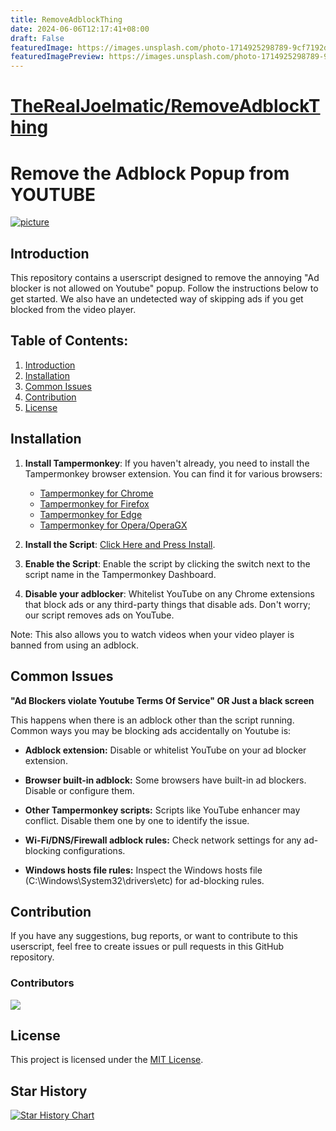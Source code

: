 ```yaml
---
title: RemoveAdblockThing
date: 2024-06-06T12:17:41+08:00
draft: False
featuredImage: https://images.unsplash.com/photo-1714925298789-9cf7192d89c0?ixid=M3w0NjAwMjJ8MHwxfHJhbmRvbXx8fHx8fHx8fDE3MTc2NDc0MDJ8&ixlib=rb-4.0.3
featuredImagePreview: https://images.unsplash.com/photo-1714925298789-9cf7192d89c0?ixid=M3w0NjAwMjJ8MHwxfHJhbmRvbXx8fHx8fHx8fDE3MTc2NDc0MDJ8&ixlib=rb-4.0.3
---
```


# [TheRealJoelmatic/RemoveAdblockThing](https://github.com/TheRealJoelmatic/RemoveAdblockThing)

# Remove the Adblock Popup from YOUTUBE

[![picture](Thumbnail.jpg?raw=true)](https://www.youtube.com/watch?v=jvSf10lgxs4&ab_channel=Joelmatic)

## Introduction

This repository contains a userscript designed to remove the annoying "Ad blocker is not allowed on Youtube" popup. Follow the instructions below to get started. We also have an undetected way of skipping ads if you get blocked from the video player.

## Table of Contents:

1. [Introduction](#introduction)
2. [Installation](#installation)
3. [Common Issues](#Common-Issues)
4. [Contribution](#contribution)
5. [License](#license)

## Installation

1. **Install Tampermonkey**:
   If you haven't already, you need to install the Tampermonkey browser extension. You can find it for various browsers:
   - [Tampermonkey for Chrome](https://chrome.google.com/webstore/detail/tampermonkey/dhdgffkkebhmkfjojejmpbldmpobfkfo)
   - [Tampermonkey for Firefox](https://addons.mozilla.org/en-US/firefox/addon/tampermonkey/)
   - [Tampermonkey for Edge](https://microsoftedge.microsoft.com/addons/detail/tampermonkey/iikmkjmpaadaobahmlepeloendndfphd)
   - [Tampermonkey for Opera/OperaGX](https://addons.opera.com/en-gb/extensions/details/tampermonkey-beta/)

2. **Install the Script**:
   [Click Here and Press Install](Youtube-Ad-blocker-Reminder-Remover.user.js?raw=True).

3. **Enable the Script**:
   Enable the script by clicking the switch next to the script name in the Tampermonkey Dashboard.

4. **Disable your adblocker**:
   Whitelist YouTube on any Chrome extensions that block ads or any third-party things that disable ads. Don't worry; our script removes ads on YouTube.


Note: This also allows you to watch videos when your video player is banned from using an adblock.

## Common Issues

**"Ad Blockers violate Youtube Terms Of Service" OR Just a black screen**

This happens when there is an adblock other than the script running. Common ways you may be blocking ads accidentally on Youtube is:

- **Adblock extension:** Disable or whitelist YouTube on your ad blocker extension.

- **Browser built-in adblock:** Some browsers have built-in ad blockers. Disable or configure them.

- **Other Tampermonkey scripts:** Scripts like YouTube enhancer may conflict. Disable them one by one to identify the issue.

- **Wi-Fi/DNS/Firewall adblock rules:** Check network settings for any ad-blocking configurations.

- **Windows hosts file rules:** Inspect the Windows hosts file (C:\Windows\System32\drivers\etc) for ad-blocking rules.

## Contribution

If you have any suggestions, bug reports, or want to contribute to this userscript, feel free to create issues or pull requests in this GitHub repository.

### Contributors

<a href="https://github.com/TheRealJoelmatic/RemoveAdblockThing/graphs/contributors">
  <img src="https://contrib.rocks/image?repo=TheRealJoelmatic/RemoveAdblockThing" />
</a>

## License

This project is licensed under the [MIT License](LICENSE).

## Star History

<a href="https://star-history.com/#TheRealJoelmatic/RemoveAdblockThing&Date">
  <picture>
    <source media="(prefers-color-scheme: dark)" srcset="https://api.star-history.com/svg?repos=TheRealJoelmatic/RemoveAdblockThing&type=Date&theme=dark" />
    <source media="(prefers-color-scheme: light)" srcset="https://api.star-history.com/svg?repos=TheRealJoelmatic/RemoveAdblockThing&type=Date" />
    <img alt="Star History Chart" src="https://api.star-history.com/svg?repos=TheRealJoelmatic/RemoveAdblockThing&type=Date" />
  </picture>
</a>
